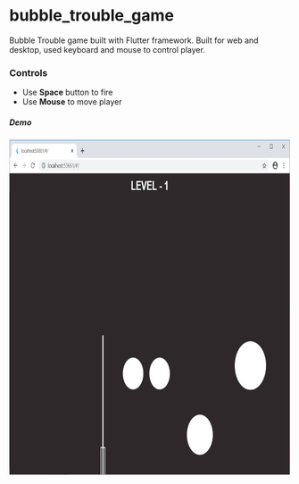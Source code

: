 # bubble_trouble_game

Bubble Trouble game built with Flutter framework. Built for web and desktop, used keyboard and mouse to control player.

### Controls
- Use <b>Space</b> button to fire
- Use <b>Mouse</b> to move player

##### Demo
<img src="https://raw.githubusercontent.com/faob-dev/flutter_kitchen/master/bubble_trouble_game/screenshots/game.jpg" width=800 height=600>

